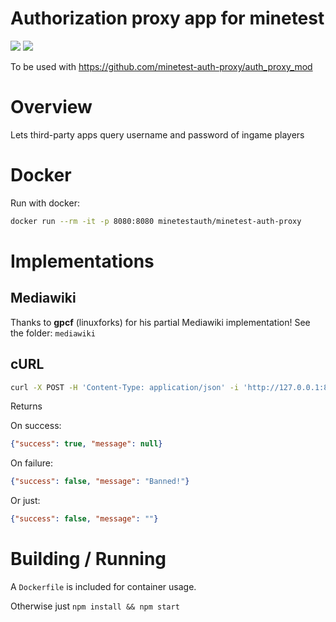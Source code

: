 
Authorization proxy app for minetest
=================

![](https://github.com/minetest-auth-proxy/auth_proxy_app/workflows/jshint/badge.svg)
![](https://github.com/minetest-auth-proxy/auth_proxy_app/workflows/docker/badge.svg)


To be used with https://github.com/minetest-auth-proxy/auth_proxy_mod

# Overview

Lets third-party apps query username and password of ingame players

# Docker

Run with docker:
```sh
docker run --rm -it -p 8080:8080 minetestauth/minetest-auth-proxy
```

# Implementations

## Mediawiki

Thanks to **gpcf** (linuxforks) for his partial Mediawiki implementation!
See the folder: `mediawiki`

## cURL

```bash
curl -X POST -H 'Content-Type: application/json' -i 'http://127.0.0.1:8080/api/login' --data '{"username":"test","password":"enter"}'
```

Returns

On success:
```json
{"success": true, "message": null}
```

On failure:
```json
{"success": false, "message": "Banned!"}
```

Or just:
```json
{"success": false, "message": ""}
```

# Building / Running

A `Dockerfile` is included for container usage.

Otherwise just `npm install && npm start`
